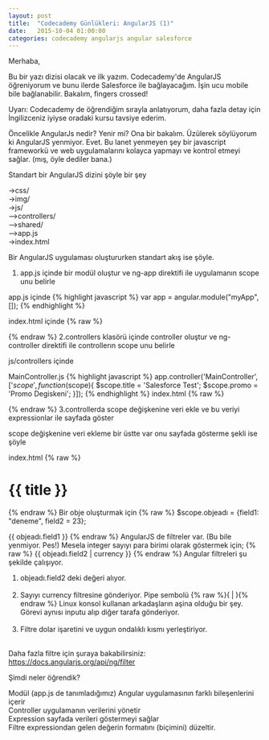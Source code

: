 ```yaml
---
layout: post
title:  "Codecademy Günlükleri: AngularJS (1)"
date:   2015-10-04 01:00:00
categories: codecademy angularjs angular salesforce
---
```

Merhaba,

Bu bir yazı dizisi olacak ve ilk yazım. Codecademy'de AngularJS öğreniyorum ve bunu ilerde Salesforce ile bağlayacağım. İşin ucu mobile bile bağlanabilir. Bakalım, fingers crossed! 

Uyarı: Codecademy de öğrendiğim sırayla anlatıyorum, daha fazla detay için İngilizceniz iyiyse oradaki kursu tavsiye ederim.

Öncelikle AngularJs nedir? Yenir mi? Ona bir bakalım. Üzülerek söylüyorum ki AngularJS yenmiyor. Evet. Bu lanet yenmeyen şey bir javascript frameworkü ve web uygulamalarını kolayca yapmayı ve kontrol etmeyi sağlar. (mış, öyle dediler bana.)

Standart bir AngularJS dizini şöyle bir şey

->css/ <br>
->img/ <br>
->js/ <br>
 -->controllers/ <br>
 -->shared/ <br>
 -->app.js <br>
->index.html <br>

Bir AngularJS uygulaması oluştururken standart akış ise şöyle.

1. app.js içinde bir modül oluştur ve ng-app direktifi ile uygulamanın scope unu belirle

app.js içinde 
{% highlight javascript %}
var app = angular.module("myApp", []);
{% endhighlight %}

index.html içinde
{% raw %}
<body ng-app="myApp"></body>
{% endraw %}
2.controllers klasörü içinde controller oluştur ve ng-controller direktifi ile controllerın scope unu belirle

js/controllers içinde

MainController.js
{% highlight javascript %}
app.controller('MainController', ['$scope', function($scope){
  $scope.title = 'Salesforce Test';
  $scope.promo = 'Promo Degiskeni';
}]);
{% endhighlight %}
index.html
{% raw %}
<div class="main" ng-controller="MainController">
</div> <!-- main -->
{% endraw %}
3.controllerda scope değişkenine veri ekle ve bu veriyi expressionlar ile sayfada göster

scope değişkenine veri ekleme bir üstte var onu sayfada gösterme şekli ise şöyle

index.html
{% raw %}
<h1>{{ title }}</h1> <!-- bu Salesforce Test  yazacak sayfaya--> 
{% endraw %}
Bir obje oluşturmak için 
{% raw %}
$scope.objeadı = {field1: "deneme", field2 = 23};

{{ objeadı.field1 }} <!-- bu deneme yazısını gösteriyor -->
{% endraw %}
AngularJS de filtreler var. (Bu bile yenmiyor. Pes!) Mesela integer sayıyı para birimi olarak göstermek için;
{% raw %}
{{ objeadı.field2 | currency }}
{% endraw %}
Angular filtreleri şu şekilde çalışıyor.

1. objeadı.field2 deki değeri alıyor. <br></br>
2. Sayıyı currency filtresine gönderiyor. Pipe sembolü {% raw %}( | ){% endraw %} Linux konsol kullanan arkadaşların aşina olduğu bir şey. Görevi aynısı inputu alıp diğer tarafa gönderiyor. <br></br>
3. Filtre dolar işaretini ve uygun ondalıklı kısmı yerleştiriyor. <br></br>

Daha fazla filtre için şuraya bakabilirsiniz: https://docs.angularjs.org/api/ng/filter

Şimdi neler öğrendik?

Modül (app.js de tanımladığımız) Angular uygulamasının farklı bileşenlerini içerir <br>
Controller uygulamanın verilerini yönetir <br>
Expression sayfada verileri göstermeyi sağlar <br>
Filtre expressiondan gelen değerin formatını (biçimini) düzeltir. <br>